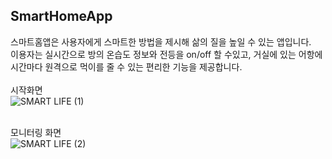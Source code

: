 ## SmartHomeApp

스마트홈앱은 사용자에게 스마트한 방법을 제시해 삶의 질을 높일 수 있는 앱입니다.\
이용자는 실시간으로 방의 온습도 정보와 전등을 on/off 할 수있고, 거실에 있는 어항에 시간마다 원격으로 먹이를 줄 수 있는 편리한 기능을 제공합니다.\
\
시작화면\
![SMART LIFE (1)](https://user-images.githubusercontent.com/94155642/233064941-a075e9c0-53ae-4ecf-b9ac-2f130d577427.png)

\
모니터링 화면\
![SMART LIFE (2)](https://user-images.githubusercontent.com/94155642/233064952-342eed70-697e-4e36-a9e4-961d6e7a41d9.png)
